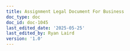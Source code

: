```yaml
---
title: Assignment Legal Document For Business
doc_type: doc
doc_id: doc-1045
last_edited_date: '2025-05-25'
last_edited_by: Ryan Laird
version: '1.0'
---
```



